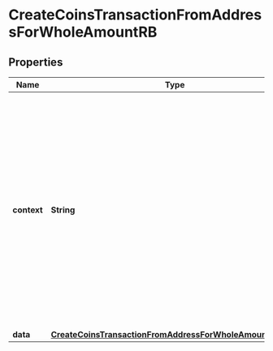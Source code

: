 

# CreateCoinsTransactionFromAddressForWholeAmountRB


## Properties

| Name | Type | Description | Notes |
|------------ | ------------- | ------------- | -------------|
|**context** | **String** | In batch situations the user can use the context to correlate responses with requests. This property is present regardless of whether the response was successful or returned as an error. &#x60;context&#x60; is specified by the user. |  [optional] |
|**data** | [**CreateCoinsTransactionFromAddressForWholeAmountRBData**](CreateCoinsTransactionFromAddressForWholeAmountRBData.md) |  |  |



